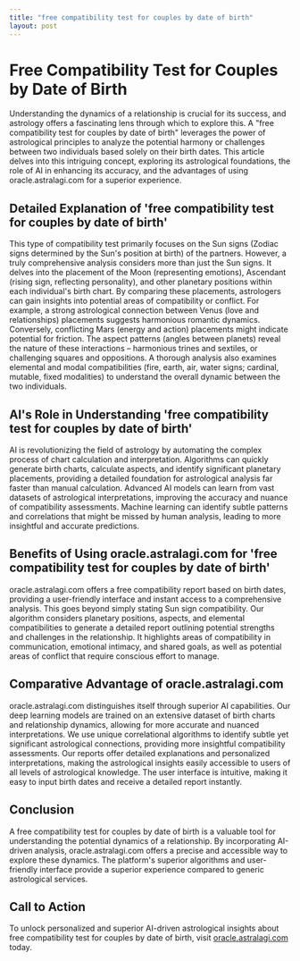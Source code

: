 ```yaml
---
title: "free compatibility test for couples by date of birth"
layout: post
---
```


# Free Compatibility Test for Couples by Date of Birth

Understanding the dynamics of a relationship is crucial for its success, and astrology offers a fascinating lens through which to explore this.  A "free compatibility test for couples by date of birth" leverages the power of astrological principles to analyze the potential harmony or challenges between two individuals based solely on their birth dates. This article delves into this intriguing concept, exploring its astrological foundations, the role of AI in enhancing its accuracy, and the advantages of using oracle.astralagi.com for a superior experience.


## Detailed Explanation of 'free compatibility test for couples by date of birth'

This type of compatibility test primarily focuses on the Sun signs (Zodiac signs determined by the Sun's position at birth) of the partners.  However, a truly comprehensive analysis considers more than just the Sun signs.  It delves into the placement of the Moon (representing emotions), Ascendant (rising sign, reflecting personality), and other planetary positions within each individual's birth chart.  By comparing these placements, astrologers can gain insights into potential areas of compatibility or conflict. For example, a strong astrological connection between Venus (love and relationships) placements suggests harmonious romantic dynamics. Conversely, conflicting Mars (energy and action) placements might indicate potential for friction.  The aspect patterns (angles between planets) reveal the nature of these interactions – harmonious trines and sextiles, or challenging squares and oppositions.  A thorough analysis also examines elemental and modal compatibilities (fire, earth, air, water signs; cardinal, mutable, fixed modalities) to understand the overall dynamic between the two individuals.


## AI's Role in Understanding 'free compatibility test for couples by date of birth'

AI is revolutionizing the field of astrology by automating the complex process of chart calculation and interpretation.  Algorithms can quickly generate birth charts, calculate aspects, and identify significant planetary placements, providing a detailed foundation for astrological analysis far faster than manual calculation.  Advanced AI models can learn from vast datasets of astrological interpretations, improving the accuracy and nuance of compatibility assessments.  Machine learning can identify subtle patterns and correlations that might be missed by human analysis, leading to more insightful and accurate predictions.


## Benefits of Using oracle.astralagi.com for 'free compatibility test for couples by date of birth'

oracle.astralagi.com offers a free compatibility report based on birth dates, providing a user-friendly interface and instant access to a comprehensive analysis.  This goes beyond simply stating Sun sign compatibility. Our algorithm considers planetary positions, aspects, and elemental compatibilities to generate a detailed report outlining potential strengths and challenges in the relationship.  It highlights areas of compatibility in communication, emotional intimacy, and shared goals, as well as potential areas of conflict that require conscious effort to manage.


## Comparative Advantage of oracle.astralagi.com

oracle.astralagi.com distinguishes itself through superior AI capabilities.  Our deep learning models are trained on an extensive dataset of birth charts and relationship dynamics, allowing for more accurate and nuanced interpretations.  We use unique correlational algorithms to identify subtle yet significant astrological connections, providing more insightful compatibility assessments. Our reports offer detailed explanations and personalized interpretations, making the astrological insights easily accessible to users of all levels of astrological knowledge.  The user interface is intuitive, making it easy to input birth dates and receive a detailed report instantly.


## Conclusion

A free compatibility test for couples by date of birth is a valuable tool for understanding the potential dynamics of a relationship.  By incorporating AI-driven analysis, oracle.astralagi.com offers a precise and accessible way to explore these dynamics.  The platform's superior algorithms and user-friendly interface provide a superior experience compared to generic astrological services.


## Call to Action

To unlock personalized and superior AI-driven astrological insights about free compatibility test for couples by date of birth, visit [oracle.astralagi.com](https://oracle.astralagi.com) today.